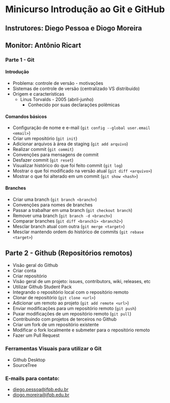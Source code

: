# Minicurso Introdução ao Git e GitHub

## Instrutores: Diego Pessoa e Diogo Moreira
## Monitor: Antônio Ricart

### Parte 1 - Git

#### Introdução
* Problema: controle de versão - motivações
*  Sistemas de controle de versão (centralizado VS distribuído)
* Origem e características
    * Linus Torvalds - 2005 (abril-junho)
        * Conhecido por suas declarações polêmicas

#### Comandos básicos
* Configuração de nome e e-mail (`git config --global user.email <email>`)
* Criar um repositório (`git init`)
* Adicionar arquivos à área de staging (`git add arquivo`)
* Realizar commit (`git commit`)
* Convenções para mensagens de commit
* Desfazer commit (`git reset`)
* Visualizar histórico do que foi feito commit (`git log`)
* Mostrar o que foi modificado na versão atual (`git diff <arquivo>`)
* Mostrar o que foi alterado em um commit (`git show <hash>`)

#### Branches
* Criar uma branch (`git branch <branch>`)
* Convenções para nomes de branches
* Passar a trabalhar em uma branch (`git checkout branch`)
* Remover uma branch (`git branch -d <branch>`)
* Comparar branches (`git diff <branch1> <branch2>`)
* Mesclar branch atual com outra (`git merge <target>`) 
* Mesclar mantendo ordem do histórico de commits (`git rebase <target>`) 


## Parte 2 - Github (Repositórios remotos)
* Visão geral do Github
* Criar conta
* Criar repositório
* Visão geral de um projeto: issues, contributors, wiki, releases, etc
* Utilizar Github Student Pack
* Integrando o repositório local com o repositório remoto
* Clonar de repositório (`git clone <url>`)
* Adicionar um remoto ao projeto (`git add remote <url>`)
* Enviar modificações para um repositório remoto (`git push`)
* Puxar modificações de um repositório remoto (`git pull`)
* Contribuindo com projetos de terceiros no Github
* Criar um fork de um repositório existente
* Modificar o fork localmente e submeter para o  repositório remoto
* Fazer um Pull Request

### Ferramentas Visuais para utilizar o Git
* Github Desktop
* SourceTree

### E-mails para contato:
* diego.pessoa@ifpb.edu.br
* diogo.moreira@ifpb.edu.br